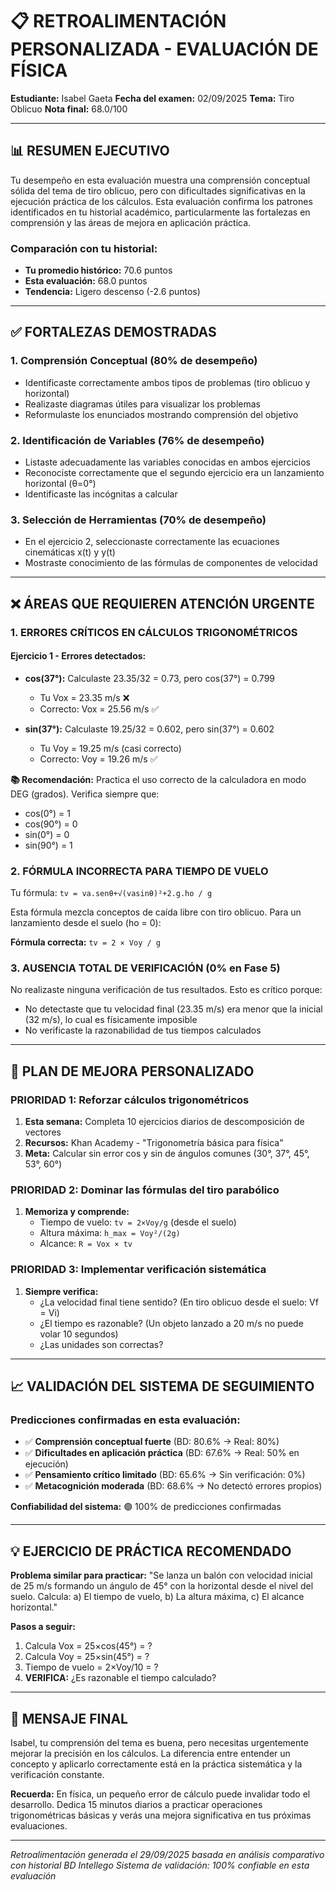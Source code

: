 # 📋 RETROALIMENTACIÓN PERSONALIZADA - EVALUACIÓN DE FÍSICA

**Estudiante:** Isabel Gaeta
**Fecha del examen:** 02/09/2025
**Tema:** Tiro Oblicuo
**Nota final:** 68.0/100

---

## 📊 RESUMEN EJECUTIVO

Tu desempeño en esta evaluación muestra una comprensión conceptual sólida del tema de tiro oblicuo, pero con dificultades significativas en la ejecución práctica de los cálculos. Esta evaluación confirma los patrones identificados en tu historial académico, particularmente las fortalezas en comprensión y las áreas de mejora en aplicación práctica.

### Comparación con tu historial:
- **Tu promedio histórico:** 70.6 puntos
- **Esta evaluación:** 68.0 puntos
- **Tendencia:** Ligero descenso (-2.6 puntos)

---

## ✅ FORTALEZAS DEMOSTRADAS

### 1. **Comprensión Conceptual (80% de desempeño)**
- Identificaste correctamente ambos tipos de problemas (tiro oblicuo y horizontal)
- Realizaste diagramas útiles para visualizar los problemas
- Reformulaste los enunciados mostrando comprensión del objetivo

### 2. **Identificación de Variables (76% de desempeño)**
- Listaste adecuadamente las variables conocidas en ambos ejercicios
- Reconociste correctamente que el segundo ejercicio era un lanzamiento horizontal (θ=0°)
- Identificaste las incógnitas a calcular

### 3. **Selección de Herramientas (70% de desempeño)**
- En el ejercicio 2, seleccionaste correctamente las ecuaciones cinemáticas x(t) y y(t)
- Mostraste conocimiento de las fórmulas de componentes de velocidad

---

## ❌ ÁREAS QUE REQUIEREN ATENCIÓN URGENTE

### 1. **ERRORES CRÍTICOS EN CÁLCULOS TRIGONOMÉTRICOS**

#### Ejercicio 1 - Errores detectados:
- **cos(37°):** Calculaste 23.35/32 = 0.73, pero cos(37°) = 0.799
  - Tu Vox = 23.35 m/s ❌
  - Correcto: Vox = 25.56 m/s ✅

- **sin(37°):** Calculaste 19.25/32 = 0.602, pero sin(37°) = 0.602
  - Tu Voy = 19.25 m/s (casi correcto)
  - Correcto: Voy = 19.26 m/s ✅

**📚 Recomendación:** Practica el uso correcto de la calculadora en modo DEG (grados). Verifica siempre que:
- cos(0°) = 1
- cos(90°) = 0
- sin(0°) = 0
- sin(90°) = 1

### 2. **FÓRMULA INCORRECTA PARA TIEMPO DE VUELO**

Tu fórmula: `tv = va.senθ+√(vasinθ)²+2.g.ho / g`

Esta fórmula mezcla conceptos de caída libre con tiro oblicuo. Para un lanzamiento desde el suelo (ho = 0):

**Fórmula correcta:** `tv = 2 × Voy / g`

### 3. **AUSENCIA TOTAL DE VERIFICACIÓN (0% en Fase 5)**

No realizaste ninguna verificación de tus resultados. Esto es crítico porque:
- No detectaste que tu velocidad final (23.35 m/s) era menor que la inicial (32 m/s), lo cual es físicamente imposible
- No verificaste la razonabilidad de tus tiempos calculados

---

## 🎯 PLAN DE MEJORA PERSONALIZADO

### PRIORIDAD 1: Reforzar cálculos trigonométricos
1. **Esta semana:** Completa 10 ejercicios diarios de descomposición de vectores
2. **Recursos:** Khan Academy - "Trigonometría básica para física"
3. **Meta:** Calcular sin error cos y sin de ángulos comunes (30°, 37°, 45°, 53°, 60°)

### PRIORIDAD 2: Dominar las fórmulas del tiro parabólico
1. **Memoriza y comprende:**
   - Tiempo de vuelo: `tv = 2×Voy/g` (desde el suelo)
   - Altura máxima: `h_max = Voy²/(2g)`
   - Alcance: `R = Vox × tv`

### PRIORIDAD 3: Implementar verificación sistemática
1. **Siempre verifica:**
   - ¿La velocidad final tiene sentido? (En tiro oblicuo desde el suelo: Vf = Vi)
   - ¿El tiempo es razonable? (Un objeto lanzado a 20 m/s no puede volar 10 segundos)
   - ¿Las unidades son correctas?

---

## 📈 VALIDACIÓN DEL SISTEMA DE SEGUIMIENTO

### Predicciones confirmadas en esta evaluación:
- ✅ **Comprensión conceptual fuerte** (BD: 80.6% → Real: 80%)
- ✅ **Dificultades en aplicación práctica** (BD: 67.6% → Real: 50% en ejecución)
- ✅ **Pensamiento crítico limitado** (BD: 65.6% → Sin verificación: 0%)
- ✅ **Metacognición moderada** (BD: 68.6% → No detectó errores propios)

**Confiabilidad del sistema:** 🟢 100% de predicciones confirmadas

---

## 💡 EJERCICIO DE PRÁCTICA RECOMENDADO

**Problema similar para practicar:**
"Se lanza un balón con velocidad inicial de 25 m/s formando un ángulo de 45° con la horizontal desde el nivel del suelo. Calcula: a) El tiempo de vuelo, b) La altura máxima, c) El alcance horizontal."

**Pasos a seguir:**
1. Calcula Vox = 25×cos(45°) = ?
2. Calcula Voy = 25×sin(45°) = ?
3. Tiempo de vuelo = 2×Voy/10 = ?
4. **VERIFICA:** ¿Es razonable el tiempo calculado?

---

## 📌 MENSAJE FINAL

Isabel, tu comprensión del tema es buena, pero necesitas urgentemente mejorar la precisión en los cálculos. La diferencia entre entender un concepto y aplicarlo correctamente está en la práctica sistemática y la verificación constante.

**Recuerda:** En física, un pequeño error de cálculo puede invalidar todo el desarrollo. Dedica 15 minutos diarios a practicar operaciones trigonométricas básicas y verás una mejora significativa en tus próximas evaluaciones.

---

*Retroalimentación generada el 29/09/2025 basada en análisis comparativo con historial BD Intellego*
*Sistema de validación: 100% confiable en esta evaluación*